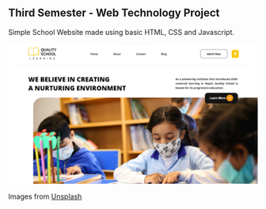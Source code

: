 ## Third Semester - Web Technology Project 

Simple School Website made using basic HTML, CSS and Javascript. 

![Homepage](./images/Homepage.png)


Images from [Unsplash](https://unsplash.com/)
































